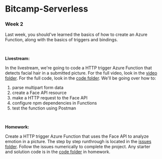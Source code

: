 # Bitcamp-Serverless
### Week 2
Last week, you should've learned the basics of how to create an Azure Function, along with the basics of triggers and bindings.

<br />

**Livestream:**

In the livestream, we're going to code a HTTP trigger Azure Function that detects facial hair in a submitted picture. For the full video, look in the [video folder](livestream/videos). For the full code, look in the [code folder](livestream/code).
We'll be going over how to:
1. parse multipart form data
2. create a Face API resource
3. make a HTTP request to the Face API
4. configure npm dependencies in Functions
5. test the function using Postman


<br />



**Homework:**

Create a HTTP trigger Azure Function that uses the Face API to analyze emotion in a picture. The step by step runthrough is located in the [issues folder](homework/issues). Follow the issues numerically to complete the project. Any starter and solution code is in the [code folder](homework/code) in homework.
